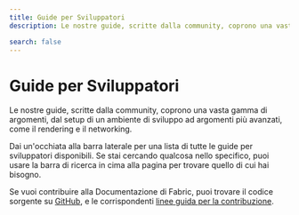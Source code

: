 ```yaml
---
title: Guide per Sviluppatori
description: Le nostre guide, scritte dalla community, coprono una vasta gamma di argomenti, dal setup di un ambiente di sviluppo ad argomenti più avanzati, come il rendering e il networking.

search: false
---
```


# Guide per Sviluppatori

Le nostre guide, scritte dalla community, coprono una vasta gamma di argomenti, dal setup di un ambiente di sviluppo ad argomenti più avanzati, come il rendering e il networking.

Dai un'occhiata alla barra laterale per una lista di tutte le guide per sviluppatori disponibili. Se stai cercando qualcosa nello specifico, puoi usare la barra di ricerca in cima alla pagina per trovare quello di cui hai bisogno.

Se vuoi contribuire alla Documentazione di Fabric, puoi trovare il codice sorgente su [GitHub](https://github.com/FabricMC/fabric-docs), e le corrispondenti [linee guida per la contribuzione](../contributing).

